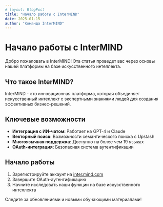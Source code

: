```yaml
---
# layout: BlogPost
title: "Начало работы с InterMIND"
date: 2025-01-15
author: "Команда InterMIND"
---
```


# Начало работы с InterMIND

Добро пожаловать в InterMIND! Эта статья проведет вас через основы нашей платформы на базе искусственного интеллекта.

<!--more-->

## Что такое InterMIND?

InterMIND - это инновационная платформа, которая объединяет искусственный интеллект с экспертными знаниями людей для создания эффективных бизнес-решений.

## Ключевые возможности

- **Интеграция с ИИ-чатом**: Работает на GPT-4 и Claude
- **Векторный поиск**: Возможности семантического поиска с Upstash
- **Многоязычная поддержка**: Доступно на более чем 19 языках
- **OAuth-интеграция**: Безопасная система аутентификации

## Начало работы

1. Зарегистрируйте аккаунт на [inter.mind.com](https://inter.mind.com)
2. Завершите OAuth-аутентификацию
3. Начните исследовать наши функции на базе искусственного интеллекта

Следите за обновлениями и новыми обучающими материалами!